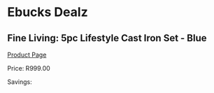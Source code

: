 
# Ebucks Dealz
## Fine Living: 5pc Lifestyle Cast Iron Set - Blue
[Product Page](https://www.ebucks.com/web/shop/productSelected.do?prodId=345441101&catId=704983235)

Price: R999.00

Savings: 


	